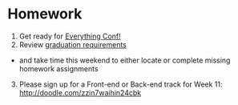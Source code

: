 # Homework

1. Get ready for [Everything Conf!](https://github.com/ga-dc/everything_conf#weekend-homework)
2. Review [graduation requirements](https://github.com/ga-dc/milk-and-cookies/blob/master/graduation.md)
 - and take time this weekend to either locate or complete missing homework assignments
3. Please sign up for a Front-end or Back-end track for Week 11: http://doodle.com/zzin7waihin24cbk

